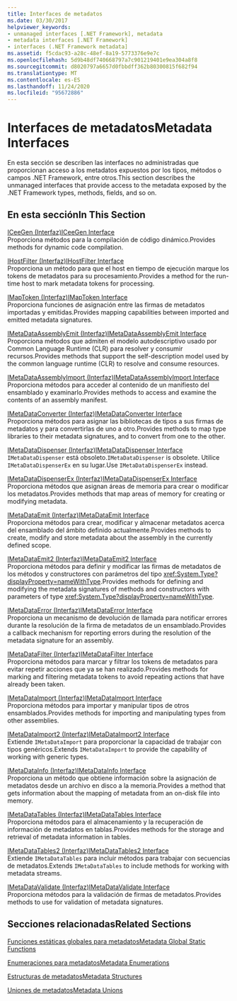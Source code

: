 ```yaml
---
title: Interfaces de metadatos
ms.date: 03/30/2017
helpviewer_keywords:
- unmanaged interfaces [.NET Framework], metadata
- metadata interfaces [.NET Framework]
- interfaces (.NET Framework metadata]
ms.assetid: f5cdac93-a28c-48ef-8a19-5773376e9e7c
ms.openlocfilehash: 5d9b48df740668797a7c901219401e9ea304a8f8
ms.sourcegitcommit: d8020797a6657d0fbbdff362b80300815f682f94
ms.translationtype: MT
ms.contentlocale: es-ES
ms.lasthandoff: 11/24/2020
ms.locfileid: "95672886"
---
```

# <a name="metadata-interfaces"></a><span data-ttu-id="32ffc-102">Interfaces de metadatos</span><span class="sxs-lookup"><span data-stu-id="32ffc-102">Metadata Interfaces</span></span>

<span data-ttu-id="32ffc-103">En esta sección se describen las interfaces no administradas que proporcionan acceso a los metadatos expuestos por los tipos, métodos o campos .NET Framework, entre otros.</span><span class="sxs-lookup"><span data-stu-id="32ffc-103">This section describes the unmanaged interfaces that provide access to the metadata exposed by the .NET Framework types, methods, fields, and so on.</span></span>  
  
## <a name="in-this-section"></a><span data-ttu-id="32ffc-104">En esta sección</span><span class="sxs-lookup"><span data-stu-id="32ffc-104">In This Section</span></span>  

 [<span data-ttu-id="32ffc-105">ICeeGen (Interfaz)</span><span class="sxs-lookup"><span data-stu-id="32ffc-105">ICeeGen Interface</span></span>](iceegen-interface.md)  
 <span data-ttu-id="32ffc-106">Proporciona métodos para la compilación de código dinámico.</span><span class="sxs-lookup"><span data-stu-id="32ffc-106">Provides methods for dynamic code compilation.</span></span>  
  
 [<span data-ttu-id="32ffc-107">IHostFilter (Interfaz)</span><span class="sxs-lookup"><span data-stu-id="32ffc-107">IHostFilter Interface</span></span>](ihostfilter-interface.md)  
 <span data-ttu-id="32ffc-108">Proporciona un método para que el host en tiempo de ejecución marque los tokens de metadatos para su procesamiento.</span><span class="sxs-lookup"><span data-stu-id="32ffc-108">Provides a method for the run-time host to mark metadata tokens for processing.</span></span>  
  
 [<span data-ttu-id="32ffc-109">IMapToken (Interfaz)</span><span class="sxs-lookup"><span data-stu-id="32ffc-109">IMapToken Interface</span></span>](imaptoken-interface.md)  
 <span data-ttu-id="32ffc-110">Proporciona funciones de asignación entre las firmas de metadatos importadas y emitidas.</span><span class="sxs-lookup"><span data-stu-id="32ffc-110">Provides mapping capabilities between imported and emitted metadata signatures.</span></span>  
  
 [<span data-ttu-id="32ffc-111">IMetaDataAssemblyEmit (Interfaz)</span><span class="sxs-lookup"><span data-stu-id="32ffc-111">IMetaDataAssemblyEmit Interface</span></span>](imetadataassemblyemit-interface.md)  
 <span data-ttu-id="32ffc-112">Proporciona métodos que admiten el modelo autodescriptivo usado por Common Language Runtime (CLR) para resolver y consumir recursos.</span><span class="sxs-lookup"><span data-stu-id="32ffc-112">Provides methods that support the self-description model used by the common language runtime (CLR) to resolve and consume resources.</span></span>  
  
 [<span data-ttu-id="32ffc-113">IMetaDataAssemblyImport (Interfaz)</span><span class="sxs-lookup"><span data-stu-id="32ffc-113">IMetaDataAssemblyImport Interface</span></span>](imetadataassemblyimport-interface.md)  
 <span data-ttu-id="32ffc-114">Proporciona métodos para acceder al contenido de un manifiesto del ensamblado y examinarlo.</span><span class="sxs-lookup"><span data-stu-id="32ffc-114">Provides methods to access and examine the contents of an assembly manifest.</span></span>  
  
 [<span data-ttu-id="32ffc-115">IMetaDataConverter (Interfaz)</span><span class="sxs-lookup"><span data-stu-id="32ffc-115">IMetaDataConverter Interface</span></span>](imetadataconverter-interface.md)  
 <span data-ttu-id="32ffc-116">Proporciona métodos para asignar las bibliotecas de tipos a sus firmas de metadatos y para convertirlas de uno a otro.</span><span class="sxs-lookup"><span data-stu-id="32ffc-116">Provides methods to map type libraries to their metadata signatures, and to convert from one to the other.</span></span>  
  
 [<span data-ttu-id="32ffc-117">IMetaDataDispenser (Interfaz)</span><span class="sxs-lookup"><span data-stu-id="32ffc-117">IMetaDataDispenser Interface</span></span>](imetadatadispenser-interface.md)  
 <span data-ttu-id="32ffc-118">`IMetaDataDispenser` está obsoleto.</span><span class="sxs-lookup"><span data-stu-id="32ffc-118">`IMetaDataDispenser` is obsolete.</span></span> <span data-ttu-id="32ffc-119">Utilice `IMetaDataDispenserEx` en su lugar.</span><span class="sxs-lookup"><span data-stu-id="32ffc-119">Use `IMetaDataDispenserEx` instead.</span></span>  
  
 [<span data-ttu-id="32ffc-120">IMetaDataDispenserEx (Interfaz)</span><span class="sxs-lookup"><span data-stu-id="32ffc-120">IMetaDataDispenserEx Interface</span></span>](imetadatadispenserex-interface.md)  
 <span data-ttu-id="32ffc-121">Proporciona métodos que asignan áreas de memoria para crear o modificar los metadatos.</span><span class="sxs-lookup"><span data-stu-id="32ffc-121">Provides methods that map areas of memory for creating or modifying metadata.</span></span>  
  
 [<span data-ttu-id="32ffc-122">IMetaDataEmit (Interfaz)</span><span class="sxs-lookup"><span data-stu-id="32ffc-122">IMetaDataEmit Interface</span></span>](imetadataemit-interface.md)  
 <span data-ttu-id="32ffc-123">Proporciona métodos para crear, modificar y almacenar metadatos acerca del ensamblado del ámbito definido actualmente.</span><span class="sxs-lookup"><span data-stu-id="32ffc-123">Provides methods to create, modify and store metadata about the assembly in the currently defined scope.</span></span>  
  
 [<span data-ttu-id="32ffc-124">IMetaDataEmit2 (Interfaz)</span><span class="sxs-lookup"><span data-stu-id="32ffc-124">IMetaDataEmit2 Interface</span></span>](imetadataemit2-interface.md)  
 <span data-ttu-id="32ffc-125">Proporciona métodos para definir y modificar las firmas de metadatos de los métodos y constructores con parámetros del tipo <xref:System.Type?displayProperty=nameWithType>.</span><span class="sxs-lookup"><span data-stu-id="32ffc-125">Provides methods for defining and modifying the metadata signatures of methods and constructors with parameters of type <xref:System.Type?displayProperty=nameWithType>.</span></span>  
  
 [<span data-ttu-id="32ffc-126">IMetaDataError (Interfaz)</span><span class="sxs-lookup"><span data-stu-id="32ffc-126">IMetaDataError Interface</span></span>](imetadataerror-interface.md)  
 <span data-ttu-id="32ffc-127">Proporciona un mecanismo de devolución de llamada para notificar errores durante la resolución de la firma de metadatos de un ensamblado.</span><span class="sxs-lookup"><span data-stu-id="32ffc-127">Provides a callback mechanism for reporting errors during the resolution of the metadata signature for an assembly.</span></span>  
  
 [<span data-ttu-id="32ffc-128">IMetaDataFilter (Interfaz)</span><span class="sxs-lookup"><span data-stu-id="32ffc-128">IMetaDataFilter Interface</span></span>](imetadatafilter-interface.md)  
 <span data-ttu-id="32ffc-129">Proporciona métodos para marcar y filtrar los tokens de metadatos para evitar repetir acciones que ya se han realizado.</span><span class="sxs-lookup"><span data-stu-id="32ffc-129">Provides methods for marking and filtering metadata tokens to avoid repeating actions that have already been taken.</span></span>  
  
 [<span data-ttu-id="32ffc-130">IMetaDataImport (Interfaz)</span><span class="sxs-lookup"><span data-stu-id="32ffc-130">IMetaDataImport Interface</span></span>](imetadataimport-interface.md)  
 <span data-ttu-id="32ffc-131">Proporciona métodos para importar y manipular tipos de otros ensamblados.</span><span class="sxs-lookup"><span data-stu-id="32ffc-131">Provides methods for importing and manipulating types from other assemblies.</span></span>  
  
 [<span data-ttu-id="32ffc-132">IMetaDataImport2 (Interfaz)</span><span class="sxs-lookup"><span data-stu-id="32ffc-132">IMetaDataImport2 Interface</span></span>](imetadataimport2-interface.md)  
 <span data-ttu-id="32ffc-133">Extiende `IMetaDataImport` para proporcionar la capacidad de trabajar con tipos genéricos.</span><span class="sxs-lookup"><span data-stu-id="32ffc-133">Extends `IMetaDataImport` to provide the capability of working with generic types.</span></span>  
  
 [<span data-ttu-id="32ffc-134">IMetaDataInfo (Interfaz)</span><span class="sxs-lookup"><span data-stu-id="32ffc-134">IMetaDataInfo Interface</span></span>](imetadatainfo-interface.md)  
 <span data-ttu-id="32ffc-135">Proporciona un método que obtiene información sobre la asignación de metadatos desde un archivo en disco a la memoria.</span><span class="sxs-lookup"><span data-stu-id="32ffc-135">Provides a method that gets information about the mapping of metadata from an on-disk file into memory.</span></span>  
  
 [<span data-ttu-id="32ffc-136">IMetaDataTables (Interfaz)</span><span class="sxs-lookup"><span data-stu-id="32ffc-136">IMetaDataTables Interface</span></span>](imetadatatables-interface.md)  
 <span data-ttu-id="32ffc-137">Proporciona métodos para el almacenamiento y la recuperación de información de metadatos en tablas.</span><span class="sxs-lookup"><span data-stu-id="32ffc-137">Provides methods for the storage and retrieval of metadata information in tables.</span></span>  
  
 [<span data-ttu-id="32ffc-138">IMetaDataTables2 (Interfaz)</span><span class="sxs-lookup"><span data-stu-id="32ffc-138">IMetaDataTables2 Interface</span></span>](imetadatatables2-interface.md)  
 <span data-ttu-id="32ffc-139">Extiende `IMetaDataTables` para incluir métodos para trabajar con secuencias de metadatos.</span><span class="sxs-lookup"><span data-stu-id="32ffc-139">Extends `IMetaDataTables` to include methods for working with metadata streams.</span></span>  
  
 [<span data-ttu-id="32ffc-140">IMetaDataValidate (Interfaz)</span><span class="sxs-lookup"><span data-stu-id="32ffc-140">IMetaDataValidate Interface</span></span>](imetadatavalidate-interface.md)  
 <span data-ttu-id="32ffc-141">Proporciona métodos para la validación de firmas de metadatos.</span><span class="sxs-lookup"><span data-stu-id="32ffc-141">Provides methods to use for validation of metadata signatures.</span></span>  
  
## <a name="related-sections"></a><span data-ttu-id="32ffc-142">Secciones relacionadas</span><span class="sxs-lookup"><span data-stu-id="32ffc-142">Related Sections</span></span>  

 [<span data-ttu-id="32ffc-143">Funciones estáticas globales para metadatos</span><span class="sxs-lookup"><span data-stu-id="32ffc-143">Metadata Global Static Functions</span></span>](metadata-global-static-functions.md)  
  
 [<span data-ttu-id="32ffc-144">Enumeraciones para metadatos</span><span class="sxs-lookup"><span data-stu-id="32ffc-144">Metadata Enumerations</span></span>](metadata-enumerations.md)  
  
 [<span data-ttu-id="32ffc-145">Estructuras de metadatos</span><span class="sxs-lookup"><span data-stu-id="32ffc-145">Metadata Structures</span></span>](metadata-structures.md)  
  
 [<span data-ttu-id="32ffc-146">Uniones de metadatos</span><span class="sxs-lookup"><span data-stu-id="32ffc-146">Metadata Unions</span></span>](metadata-unions.md)
